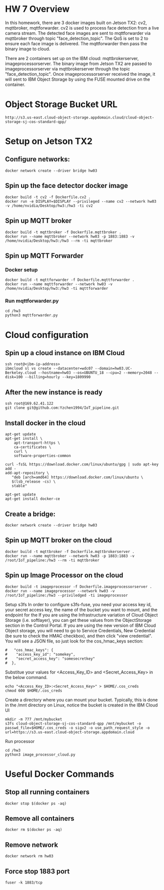 # HW 7 Overview
In this homework, there are 3 docker images built on Jetson TX2: cv2, mqttbroker, mqttforwarder. cv2 is used to process face detection from a live camera stream. The detected face images are sent to mqttforwarder via mqttbroker through topic "face_detection_topic". The QoS is set to 2 to ensure each face image is delivered. The mqttforwarder then pass the binary image to cloud. 

There are 2 containers set up on the IBM cloud: mqttbrokerserver, imageprocessorserver. The binary image from Jetson TX2 are passed to imageprocessorserver via mqttbrokerserver through the topic "face_detection_topic". Once imageprocessorserver received the image, it will sent to IBM Object Storage by using the FUSE mounted drive on the container. 

# Object Storage Bucket URL
```
http://s3.us-east.cloud-object-storage.appdomain.cloud/cloud-object-storage-sj-cos-standard-qpp/
```

# Setup on Jetson TX2
## Configure networks:
```
docker network create --driver bridge hw03
```

## Spin up the face detector docker image
```
docker build -t cv2 -f Dockerfile.cv2 .
docker run -e DISPLAY=$DISPLAY --privileged --name cv2 --network hw03 -v /home/nvidia/Desktop/hw3:/hw3 -ti cv2
```

## Spin up MQTT broker 
```
docker build -t mqttbroker -f Dockerfile.mqttbroker .
docker run --name mqttbroker --network hw03 -p 1883:1883 -v /home/nvidia/Desktop/hw3:/hw3 --rm -ti mqttbroker
```

## Spin up MQTT Forwarder
### Docker setup
```
docker build -t mqttforwarder -f Dockerfile.mqttforwarder .
docker run --name mqttforwarder --network hw03 -v /home/nvidia/Desktop/hw3:/hw3 -ti mqttforwarder
```
### Run mqttforwarder.py
```
cd /hw3
python3 mqttforwarder.py
```

# Cloud configuration
## Spin up a cloud instance on IBM Cloud
```
ssh root@<ibm-ip-address>
ibmcloud sl vs create --datacenter=wdc07 --domain=hw03.UC-Berkeley.cloud --hostname=hw03 --os=UBUNTU_18 --cpu=2 --memory=2048 --disk=100 --billing=hourly --key=1809990
```

## After the new instance is ready
```
ssh root@169.62.41.122
git clone git@github.com:Yzchen1994/IoT_pipeline.git
```

## Install docker in the cloud
```
apt-get update
apt-get install \
    apt-transport-https \
    ca-certificates \
    curl \
    software-properties-common
    
curl -fsSL https://download.docker.com/linux/ubuntu/gpg | sudo apt-key add -
add-apt-repository \
   "deb [arch=amd64] https://download.docker.com/linux/ubuntu \
   $(lsb_release -cs) \
   stable"

apt-get update
apt-get install docker-ce
```

## Create a bridge:
```
docker network create --driver bridge hw03
```

## Spin up MQTT broker on the cloud
```
docker build -t mqttbroker -f Dockerfile.mqttbrokerserver .
docker run --name mqttbroker --network hw03 -p 1883:1883 -v /root/IoT_pipeline:/hw3 --rm -ti mqttbroker
```

## Spin up Image Processor on the cloud
```
docker build -t imageprocessor -f Dockerfile.imageprocessorserver .
docker run --name imageprocessor --network hw03 -v /root/IoT_pipeline:/hw3 --priviledged -ti imageprocessor
```

Setup s3fs
In order to configure s3fs-fuse, you need your access key id, your secret access key, the name of the bucket you want to mount, and the endpoint for the If you are using the Infrastructure variation of Cloud Object Storage (i.e. softlayer), you can get these values from the ObjectStorage section in the Control Portal. If you are using the new version of IBM Cloud Object storage, you will need to go to Service Credentials, New Credential (be sure to check the HMAC checkbox), and then click "view credential". You will see a JSON file, so just look for the cos_hmac_keys section:
```
#   "cos_hmac_keys": {
#    "access_key_id": "somekey",
#    "secret_access_key": "somesecretkey"
#  },
```

Substitue your values for <Access_Key_ID> and <Secret_Access_Key> in the below command.
```
echo "<Access_Key_ID>:<Secret_Access_Key>" > $HOME/.cos_creds
chmod 600 $HOME/.cos_creds
```

Create a directory where you can mount your bucket. Typically, this is done in the /mnt directory on Linux, notice the bucket is created in the IBM Cloud UI
```
mkdir -m 777 /mnt/mybucket
s3fs cloud-object-storage-sj-cos-standard-qpp /mnt/mybucket -o passwd_file=$HOME/.cos_creds -o sigv2 -o use_path_request_style -o url=https://s3.us-east.cloud-object-storage.appdomain.cloud

```

Run processor
```
cd /hw3
python3 image_processor_cloud.py
```

# Useful Docker Commands
## Stop all running containers
```
docker stop $(docker ps -aq)
```

## Remove all containers
```
docker rm $(docker ps -aq)
```

## Remove network
```
docker network rm hw03
```

## Force stop 1883 port
```
fuser -k 1883/tcp
```

